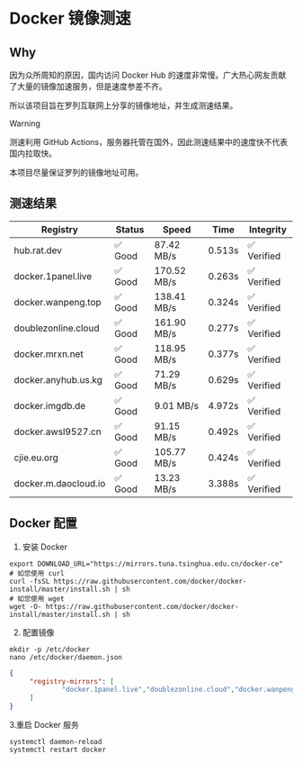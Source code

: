 # Docker 镜像测速

## Why

因为众所周知的原因，国内访问 Docker Hub 的速度非常慢。广大热心网友贡献了大量的镜像加速服务，但是速度参差不齐。


所以该项目旨在罗列互联网上分享的镜像地址，并生成测速结果。

> [!WARNING]
> 测速利用 GitHub Actions，服务器托管在国外，因此测速结果中的速度快不代表国内拉取快。
>

本项目尽量保证罗列的镜像地址可用。

## 测速结果

| Registry | Status | Speed | Time | Integrity |
|----------|--------|-------|------|-----------|
| hub.rat.dev | ✅ Good | 87.42 MB/s | 0.513s | ✅ Verified |
| docker.1panel.live | ✅ Good | 170.52 MB/s | 0.263s | ✅ Verified |
| docker.wanpeng.top | ✅ Good | 138.41 MB/s | 0.324s | ✅ Verified |
| doublezonline.cloud | ✅ Good | 161.90 MB/s | 0.277s | ✅ Verified |
| docker.mrxn.net | ✅ Good | 118.95 MB/s | 0.377s | ✅ Verified |
| docker.anyhub.us.kg | ✅ Good | 71.29 MB/s | 0.629s | ✅ Verified |
| docker.imgdb.de | ✅ Good | 9.01 MB/s | 4.972s | ✅ Verified |
| docker.awsl9527.cn | ✅ Good | 91.15 MB/s | 0.492s | ✅ Verified |
| cjie.eu.org | ✅ Good | 105.77 MB/s | 0.424s | ✅ Verified |
| docker.m.daocloud.io | ✅ Good | 13.23 MB/s | 3.388s | ✅ Verified |

## Docker 配置

1. 安装 Docker
```shell
export DOWNLOAD_URL="https://mirrors.tuna.tsinghua.edu.cn/docker-ce"
# 如您使用 curl
curl -fsSL https://raw.githubusercontent.com/docker/docker-install/master/install.sh | sh
# 如您使用 wget
wget -O- https://raw.githubusercontent.com/docker/docker-install/master/install.sh | sh
```

2. 配置镜像

```shell
mkdir -p /etc/docker
nano /etc/docker/daemon.json
```

```json
{
     "registry-mirrors": [
             "docker.1panel.live","doublezonline.cloud","docker.wanpeng.top"
     ]
}
```

 3.重启 Docker 服务
```shell
systemctl daemon-reload
systemctl restart docker
```

